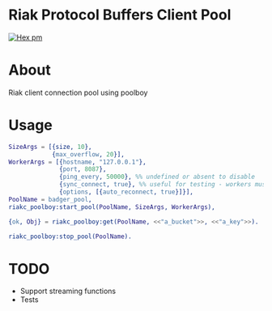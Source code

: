 # Riak Protocol Buffers Client Pool

[![Hex pm](http://img.shields.io/hexpm/v/riakc_poolboy.svg?style=flat)](https://hex.pm/packages/riakc_poolboy)

About
=========

Riak client connection pool using poolboy

Usage
=========

```erlang
SizeArgs = [{size, 10},
            {max_overflow, 20}],
WorkerArgs = [{hostname, "127.0.0.1"},
              {port, 8087},
              {ping_every, 50000}, %% undefined or absent to disable
              {sync_connect, true}, %% useful for testing - workers must be connected to be available
              {options, [{auto_reconnect, true}]}],
PoolName = badger_pool,
riakc_poolboy:start_pool(PoolName, SizeArgs, WorkerArgs),

{ok, Obj} = riakc_poolboy:get(PoolName, <<"a_bucket">>, <<"a_key">>).

riakc_poolboy:stop_pool(PoolName).
```

TODO
=========

* Support streaming functions
* Tests
